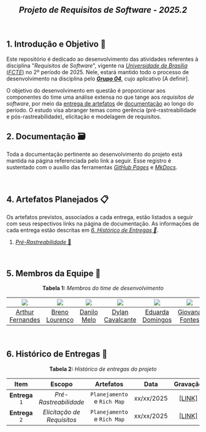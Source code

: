 <h2 align="center">
  <b><i>Projeto de Requisitos de Software - 2025.2</i></b>
</h2>


<br>

## 1. Introdução e Objetivo 🎯

Este repositório é dedicado ao desenvolvimento das atividades referentes à disciplina "*Requisitos de Software*", vigente na [*Universidade de Brasília* (*FCTE*)](https://fcte.unb.br) no 2º período de 2025. Nele, estará mantido todo o processo de desenvolvimento na disciplina pelo [***Grupo 04***](#7-membros-da-equipe-), cujo aplicativo [A definir].

O objetivo do desenvolvimento em questão é proporcionar aos componentes do time uma análise extensa no que tange aos *requisitos de software*, por meio da [entrega de artefatos](#4-artefatos-planejados-) de [documentação](#2-documentação-️) ao longo do período. O estudo visa abranger temas como gerência (pré-rastreabilidade e pós-rastreabilidade), elicitação e modelagem de requisitos.
<br>

## 2. Documentação 🗃️

Toda a documentação pertinente ao desenvolvimento do projeto está mantida na página referenciada pelo link a seguir. Esse registro é sustentado com o auxílio das ferramentas [*GitHub Pages*](https://pages.github.com) e [*MkDocs*](https://www.mkdocs.org).

<br>

## 4. Artefatos Planejados 📋

Os artefatos previstos, associados a cada entrega, estão listados a seguir com seus respectivos links na página de documentação. As informações de cada entrega estão descritas em [*6. Histórico de Entregas 📅*](#6-histórico-de-entregas-).

1. [*Pré-Rastreabilidade* 🔗](#)


<br>

## 5. Membros da Equipe 👥

<p align="center"><strong>Tabela 1:</strong> <i>Membros do time de desenvolvimento</i></p>

| [![](https://avatars.githubusercontent.com/u/90862900?v=4)](https://github.com/arthurfernandesj) | [![](https://avatars.githubusercontent.com/u/148734771?v=4)](https://github.com/BrenoLTeixeira) | [![](https://avatars.githubusercontent.com/u/137555908?v=4)](https://github.com/EngDann) | [![](https://avatars.githubusercontent.com/u/164230534?v=4)](https://github.com/dylancavalcante) | [![](https://avatars.githubusercontent.com/u/161097238?v=4)](https://github.com/eduardar0)  | [![](https://avatars.githubusercontent.com/u/149431855?v=4)](https://github.com/GiovanaFontesS)  | [![](https://avatars.githubusercontent.com/u/166872122?v=4)](https://github.com/leticialopes20)  |
|:-:|:-:|:-:|:-:|:-:|:-:|:-:|
| [Arthur Fernandes](https://github.com/arthurfernandesj) | [Breno Lourenço](https://github.com/BrenoLTeixeira) | [Danilo Melo](https://github.com/EngDann) | [Dylan Cavalcante](https://github.com/dylancavalcante) | [Eduarda Domingos](https://github.com/eduardar0) | [Giovana Fontes](https://github.com/GiovanaFontesS) | [Leticia Lopes](https://github.com/leticialopes20) |

<br>

## 6. Histórico de Entregas 📅

<p align="center"><strong>Tabela 2:</strong> <i>Histórico de entregas do projeto</i></p>

| Item | Escopo | Artefatos | Data | Gravação | Autor(es) | Revisor(es) |
|:-:|:-:|:-:|:-:|:-:|:-:|:-:|
| **Entrega** `1` | *Pré-Rastreabilidade* | `Planejamento` e `Rich Map` | xx/xx/2025 | [[LINK]]() | [Nome](), [nome]() |
 **Entrega** `2` | *Elicitação de Requisitos* | `Planejamento` e `Rich Map` | xx/xx/2025 | [[LINK]]() | [Nome](), [nome]() |